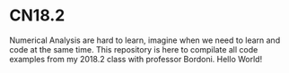 # CN18.2
Numerical Analysis are hard to learn, imagine when we need to learn and code at the same time. This repository is here to compilate all code examples from my 2018.2 class with professor Bordoni. Hello World! 
